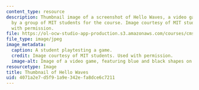 ```yaml
---
content_type: resource
description: Thumbnail image of a screenshot of Hello Waves, a video game created
  by a group of MIT students for the course. Image courtesy of MIT students. Used
  with permission.
file: https://ol-ocw-studio-app-production.s3.amazonaws.com/courses/cms-611j-creating-video-games-fall-2014/4071a2e7d5f91a9e342efa8dce6c7211_cms-611kf14-th.jpg
file_type: image/jpeg
image_metadata:
  caption: A student playtesting a game.
  credit: Image courtesy of MIT students. Used with permission.
  image-alt: Image of a video game, featuring blue and black shapes on a green background.
resourcetype: Image
title: Thumbnail of Hello Waves
uid: 4071a2e7-d5f9-1a9e-342e-fa8dce6c7211
---
```

